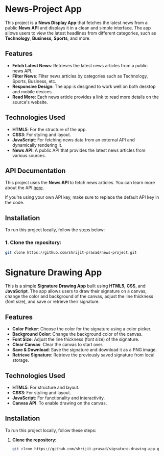 # News-Project App

This project is a **News Display App** that fetches the latest news from a public **News API** and displays it in a clean and simple interface. The app allows users to view the latest headlines from different categories, such as **Technology**, **Business**, **Sports**, and more.

## Features

- **Fetch Latest News**: Retrieves the latest news articles from a public news API.
- **Filter News**: Filter news articles by categories such as Technology, Sports, Business, etc.
- **Responsive Design**: The app is designed to work well on both desktop and mobile devices.
- **Read More**: Each news article provides a link to read more details on the source's website.

## Technologies Used

- **HTML5**: For the structure of the app.
- **CSS3**: For styling and layout.
- **JavaScript**: For fetching news data from an external API and dynamically rendering it.
- **News API**: A public API that provides the latest news articles from various sources.

## API Documentation

This project uses the **News API** to fetch news articles. You can learn more about the API [here](https://newsapi.org/). 

If you're using your own API key, make sure to replace the default API key in the code.

## Installation

To run this project locally, follow the steps below:

### 1. Clone the repository:
```bash
git clone https://github.com/shrijit-prasad/news-project.git
```


# Signature Drawing App

This is a simple **Signature Drawing App** built using **HTML5**, **CSS**, and **JavaScript**. The app allows users to draw their signature on a canvas, change the color and background of the canvas, adjust the line thickness (font size), and save or retrieve their signature.

## Features

- **Color Picker**: Choose the color for the signature using a color picker.
- **Background Color**: Change the background color of the canvas.
- **Font Size**: Adjust the line thickness (font size) of the signature.
- **Clear Canvas**: Clear the canvas to start over.
- **Save & Download**: Save the signature and download it as a PNG image.
- **Retrieve Signature**: Retrieve the previously saved signature from local storage.

## Technologies Used

- **HTML5**: For structure and layout.
- **CSS3**: For styling and layout.
- **JavaScript**: For functionality and interactivity.
- **Canvas API**: To enable drawing on the canvas.

## Installation

To run this project locally, follow these steps:

1. **Clone the repository**:
   ```bash
   git clone https://github.com/shrijit-prasad/signature-drawing-app.git

